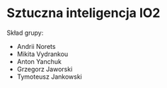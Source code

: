 # Sztuczna inteligencja IO2

Skład grupy:

- Andrii Norets
- Mikita Vydrankou
- Anton Yanchuk
- Grzegorz Jaworski
- Tymoteusz Jankowski
